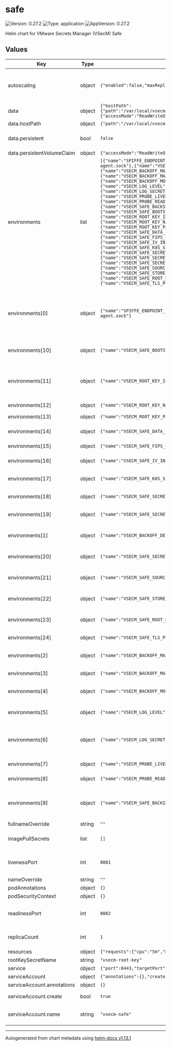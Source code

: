 # safe

![Version: 0.27.2](https://img.shields.io/badge/Version-0.27.2-informational?style=flat-square) ![Type: application](https://img.shields.io/badge/Type-application-informational?style=flat-square) ![AppVersion: 0.27.2](https://img.shields.io/badge/AppVersion-0.27.2-informational?style=flat-square)

Helm chart for VMware Secrets Manager (VSecM) Safe

## Values

| Key | Type | Default | Description |
|-----|------|---------|-------------|
| autoscaling | object | `{"enabled":false,"maxReplicas":10,"minReplicas":1,"targetCPUUtilizationPercentage":80}` | Autoscaling settings. Note that autoscaling is not supported for VSecM Safe yet. For proper operation there should always be a single VSecM Safe pod at all times. |
| data | object | `{"hostPath":{"path":"/var/local/vsecm/data"},"persistent":false,"persistentVolumeClaim":{"accessMode":"ReadWriteOnce","size":"1Gi","storageClass":""}}` | How persistence is handled. |
| data.hostPath | object | `{"path":"/var/local/vsecm/data"}` | hostPath if `persistent` is false. |
| data.persistent | bool | `false` | If `persistent` is true, a PersistentVolumeClaim is used. Otherwise, a hostPath is used. |
| data.persistentVolumeClaim | object | `{"accessMode":"ReadWriteOnce","size":"1Gi","storageClass":""}` | PVC settings (if `persistent` is true). |
| environments | list | `[{"name":"SPIFFE_ENDPOINT_SOCKET","value":"unix:///spire-agent-socket/spire-agent.sock"},{"name":"VSECM_BACKOFF_DELAY","value":"1000"},{"name":"VSECM_BACKOFF_MAX_RETRIES","value":"10"},{"name":"VSECM_BACKOFF_MAX_WAIT","value":"10000"},{"name":"VSECM_BACKOFF_MODE","value":"exponential"},{"name":"VSECM_LOG_LEVEL","value":"7"},{"name":"VSECM_LOG_SECRET_FINGERPRINTS","value":"false"},{"name":"VSECM_PROBE_LIVENESS_PORT","value":":8081"},{"name":"VSECM_PROBE_READINESS_PORT","value":":8082"},{"name":"VSECM_SAFE_BACKING_STORE","value":"file"},{"name":"VSECM_SAFE_BOOTSTRAP_TIMEOUT","value":"300000"},{"name":"VSECM_ROOT_KEY_INPUT_MODE_MANUAL","value":"false"},{"name":"VSECM_ROOT_KEY_NAME","value":"vsecm-root-key"},{"name":"VSECM_ROOT_KEY_PATH","value":"/key/key.txt"},{"name":"VSECM_SAFE_DATA_PATH","value":"/var/local/vsecm/data"},{"name":"VSECM_SAFE_FIPS_COMPLIANT","value":"false"},{"name":"VSECM_SAFE_IV_INITIALIZATION_INTERVAL","value":"50"},{"name":"VSECM_SAFE_K8S_SECRET_BUFFER_SIZE","value":"10"},{"name":"VSECM_SAFE_SECRET_BACKUP_COUNT","value":"3"},{"name":"VSECM_SAFE_SECRET_BUFFER_SIZE","value":"10"},{"name":"VSECM_SAFE_SECRET_DELETE_BUFFER_SIZE","value":"10"},{"name":"VSECM_SAFE_SOURCE_ACQUISITION_TIMEOUT","value":"10000"},{"name":"VSECM_SAFE_STORE_WORKLOAD_SECRET_AS_K8S_SECRET_PREFIX","value":"k8s:"},{"name":"VSECM_SAFE_ROOT_KEY_STORE","value":"k8s"},{"name":"VSECM_SAFE_TLS_PORT","value":":8443"}]` | See https://vsecm.com/configuration for more information about these environment variables. |
| environments[0] | object | `{"name":"SPIFFE_ENDPOINT_SOCKET","value":"unix:///spire-agent-socket/spire-agent.sock"}` | The SPIFFE endpoint socket. This is used to communicate with the SPIRE agent. If you change this, you will need to change the associated volumeMount in the Deployment.yaml too. The name of the socket should match spireAgent.socketName in values.yaml of the SPIRE chart. |
| environments[10] | object | `{"name":"VSECM_SAFE_BOOTSTRAP_TIMEOUT","value":"300000"}` | The interval (in milliseconds) that the VSecM Safe will wait during bootstrapping before it bails out. |
| environments[11] | object | `{"name":"VSECM_ROOT_KEY_INPUT_MODE_MANUAL","value":"false"}` | Whether to automatically generate root cryptographic material or expect it to be provided through VSecM Sentinel CLI by the operator. If set to "false", VSecM Safe will automatically generate the root keys, which will make the operator's life easier. |
| environments[12] | object | `{"name":"VSECM_ROOT_KEY_NAME","value":"vsecm-root-key"}` | The name of the VSecM Root Key Secret. |
| environments[13] | object | `{"name":"VSECM_ROOT_KEY_PATH","value":"/key/key.txt"}` | The path where the VSecM Root Key will be mounted. |
| environments[14] | object | `{"name":"VSECM_SAFE_DATA_PATH","value":"/var/local/vsecm/data"}` | The path where the VSecM Safe will store its data (if the backing store is "file"). |
| environments[15] | object | `{"name":"VSECM_SAFE_FIPS_COMPLIANT","value":"false"}` | Should VSecM Safe use FIPS-compliant encryption? |
| environments[16] | object | `{"name":"VSECM_SAFE_IV_INITIALIZATION_INTERVAL","value":"50"}` | The IV initialization interval (in milliseconds) for the VSecM Safe. |
| environments[17] | object | `{"name":"VSECM_SAFE_K8S_SECRET_BUFFER_SIZE","value":"10"}` | The number of secrets VSecM Safe can buffer before blocking further operations until the buffer has space. |
| environments[18] | object | `{"name":"VSECM_SAFE_SECRET_BACKUP_COUNT","value":"3"}` | How many versions of older secrets should be kept. |
| environments[19] | object | `{"name":"VSECM_SAFE_SECRET_BUFFER_SIZE","value":"10"}` | The number of secrets VSecM Safe can buffer before blocking further operations until the buffer has space. |
| environments[1] | object | `{"name":"VSECM_BACKOFF_DELAY","value":"1000"}` | The interval between retries (in milliseconds) for the default backoff strategy. |
| environments[20] | object | `{"name":"VSECM_SAFE_SECRET_DELETE_BUFFER_SIZE","value":"10"}` | The number of secrets VSecM Safe can buffer before blocking further operations until the buffer has space. |
| environments[21] | object | `{"name":"VSECM_SAFE_SOURCE_ACQUISITION_TIMEOUT","value":"10000"}` | The timeout (in milliseconds) for the VSecM Safe to acquire a source. After this timeout, the VSecM Safe will bail out. |
| environments[22] | object | `{"name":"VSECM_SAFE_STORE_WORKLOAD_SECRET_AS_K8S_SECRET_PREFIX","value":"k8s:"}` | The prefix to use for the workload names, when storing workload secrets as Kubernetes secrets. |
| environments[23] | object | `{"name":"VSECM_SAFE_ROOT_KEY_STORE","value":"k8s"}` | The place where the VSecM Safe will store its root key. The only possible value is "k8s" at the moment. |
| environments[24] | object | `{"name":"VSECM_SAFE_TLS_PORT","value":":8443"}` | The port that the VSecM Safe will listen on. |
| environments[2] | object | `{"name":"VSECM_BACKOFF_MAX_RETRIES","value":"10"}` | The maximum number of retries for the default backoff strategy before it gives up. |
| environments[3] | object | `{"name":"VSECM_BACKOFF_MAX_WAIT","value":"10000"}` | The maximum wait time (in milliseconds) for the default backoff strategy. |
| environments[4] | object | `{"name":"VSECM_BACKOFF_MODE","value":"exponential"}` | The backoff mode. The default is "exponential". Allowed values: "exponential", "linear" |
| environments[5] | object | `{"name":"VSECM_LOG_LEVEL","value":"7"}` | The log level. 0: Logs are off (only audit events will be logged) 7: TRACE level logging (maximum verbosity). |
| environments[6] | object | `{"name":"VSECM_LOG_SECRET_FINGERPRINTS","value":"false"}` | Useful for debugging. This will log cryptographic fingerprints of secrets without revealing the secret itself. It is recommended to keep this "false" in production. |
| environments[7] | object | `{"name":"VSECM_PROBE_LIVENESS_PORT","value":":8081"}` | The port that the liveness probe listens on. |
| environments[8] | object | `{"name":"VSECM_PROBE_READINESS_PORT","value":":8082"}` | The port that the readiness probe listens on. |
| environments[9] | object | `{"name":"VSECM_SAFE_BACKING_STORE","value":"file"}` | The backing store for VSecM Safe. Possible values are: "memory", "file", "aws-secret", "azure-secret", "gcp-secret", "k8s". Currently, only "memory" and "file" are supported. |
| fullnameOverride | string | `""` | The fullname override of the chart. |
| imagePullSecrets | list | `[]` | Override it with an image pull secret that you need as follows: imagePullSecrets:  - name: my-registry-secret |
| livenessPort | int | `8081` | The port that the liveness probe listens on. `environments.VSECM_PROBE_LIVENESS_PORT` should match this value. |
| nameOverride | string | `""` | The name override of the chart. |
| podAnnotations | object | `{}` | Additional pod annotations. |
| podSecurityContext | object | `{}` | Pod security context overrides. |
| readinessPort | int | `8082` | The port that the readiness probe listens on. `environments.VSECM_PROBE_READINESS_PORT` should match this value. |
| replicaCount | int | `1` | Number of replicas to deploy. Note that values greater than 1 are not supported yet. |
| resources | object | `{"requests":{"cpu":"5m","memory":"20Mi"}}` | Resource limits and requests. |
| rootKeySecretName | string | `"vsecm-root-key"` | The name of the root key secret. |
| service | object | `{"port":8443,"targetPort":8443,"type":"ClusterIP"}` | Service settings. |
| serviceAccount | object | `{"annotations":{},"create":true,"name":"vsecm-safe"}` | The service account to use. |
| serviceAccount.annotations | object | `{}` | Annotations to add to the service account |
| serviceAccount.create | bool | `true` | Specifies whether a service account should be created |
| serviceAccount.name | string | `"vsecm-safe"` | The name of the service account to use. If not set and create is true, a name is generated using the fullname template |

----------------------------------------------
Autogenerated from chart metadata using [helm-docs v1.13.1](https://github.com/norwoodj/helm-docs/releases/v1.13.1)

